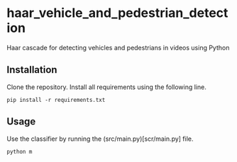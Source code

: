 # haar_vehicle_and_pedestrian_detection
Haar cascade for detecting vehicles and pedestrians in videos using Python

## Installation

Clone the repository. Install all requirements using the following line.

```
pip install -r requirements.txt
```

## Usage

Use the classifier by running the (src/main.py)[scr/main.py] file.

```
python m
```